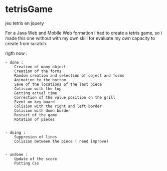 # tetrisGame
jeu tetris en jquery

For a Java Web and Mobile Web formation i had to create a tetris game, so i made this one without with my own skill for evaluate my own capacity to create from scratch.

rigth now : 
    
    - done :
        Creation of many object
        Creation of the forms
        Random creation and selection of object and forms
        Animation to the bottom
        Save of the locations of the last piece
        Colision with the top
        Getting actual time
        Correction of the value position on the grill
        Event on key board
        Colision with the right and left border
        Colision with down border
        Restart of the game
        Rotation of pieces
        
        
    - doing :
        Suppresion of lines
        Colision between the piece ( need improve)
              
              
    - undone : 
        Update of the score
        Putting Css
        
